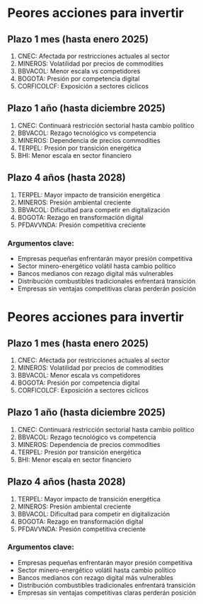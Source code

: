 # Peores acciones para invertir

## Plazo 1 mes (hasta enero 2025)
1. CNEC: Afectada por restricciones actuales al sector
2. MINEROS: Volatilidad por precios de commodities
3. BBVACOL: Menor escala vs competidores
4. BOGOTA: Presión por competencia digital
5. CORFICOLCF: Exposición a sectores cíclicos

## Plazo 1 año (hasta diciembre 2025)
1. CNEC: Continuará restricción sectorial hasta cambio político
2. BBVACOL: Rezago tecnológico vs competencia
3. MINEROS: Dependencia de precios commodities
4. TERPEL: Presión por transición energética
5. BHI: Menor escala en sector financiero

## Plazo 4 años (hasta 2028)
1. TERPEL: Mayor impacto de transición energética
2. MINEROS: Presión ambiental creciente
3. BBVACOL: Dificultad para competir en digitalización
4. BOGOTA: Rezago en transformación digital
5. PFDAVVNDA: Presión competitiva creciente

### Argumentos clave:
- Empresas pequeñas enfrentarán mayor presión competitiva
- Sector minero-energético volátil hasta cambio político
- Bancos medianos con rezago digital más vulnerables
- Distribución combustibles tradicionales enfrentará transición
- Empresas sin ventajas competitivas claras perderán posición
# Peores acciones para invertir

## Plazo 1 mes (hasta enero 2025)
1. CNEC: Afectada por restricciones actuales al sector
2. MINEROS: Volatilidad por precios de commodities
3. BBVACOL: Menor escala vs competidores
4. BOGOTA: Presión por competencia digital
5. CORFICOLCF: Exposición a sectores cíclicos

## Plazo 1 año (hasta diciembre 2025)
1. CNEC: Continuará restricción sectorial hasta cambio político
2. BBVACOL: Rezago tecnológico vs competencia
3. MINEROS: Dependencia de precios commodities
4. TERPEL: Presión por transición energética
5. BHI: Menor escala en sector financiero

## Plazo 4 años (hasta 2028)
1. TERPEL: Mayor impacto de transición energética
2. MINEROS: Presión ambiental creciente
3. BBVACOL: Dificultad para competir en digitalización
4. BOGOTA: Rezago en transformación digital
5. PFDAVVNDA: Presión competitiva creciente

### Argumentos clave:
- Empresas pequeñas enfrentarán mayor presión competitiva
- Sector minero-energético volátil hasta cambio político
- Bancos medianos con rezago digital más vulnerables
- Distribución combustibles tradicionales enfrentará transición
- Empresas sin ventajas competitivas claras perderán posición
